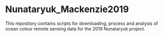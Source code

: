 # Nunataryuk_Mackenzie2019

This repository contains scripts for downloading, process and analysis of ocean colour remote sensing data for the 2019 Nunataryuk project.
